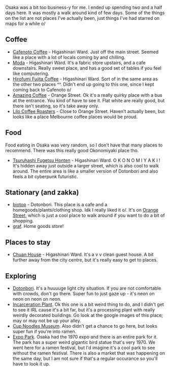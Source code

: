 Osaka was a bit too business-y for me. I ended up spending two and a half days
here. It was mostly a walk around kind of few days. Some of the things on the
list are not places I've actually been, just things I've had starred on maps
for a while o/

## Coffee
- [Cafenoto Coffee](https://goo.gl/maps/N1f9s91c7SM2) - Higashinari Ward. Just
  off the main street. Seemed like a place with a lot of locals coming by and
chilling.
- [Moda](http://modafabric-coffee.jp/) - Higashinari Ward. It's a fabric store
  upstairs, and a cafe downstairs. Really sweet place, and has a good set of
tables if you feel like computering.
- [Hirofumi Fujita Coffee](https://goo.gl/maps/rxrRGDbFwU92) - Higashinari
  Ward. Sort of in the same area as the other two places ^^. Didn't end up
going to this one, since I kept coming back to Cafenoto o/
- [Amazing Coffee](https://goo.gl/maps/GEvQkSxTPuR2A) - Orange Street. Ok it's
  a really quirky place with a bus at the entrance. You kind of have to see it.
Flat white are really good, but there isn't seating, so it's take away only.
- [Lilo Coffee Roasters](https://goo.gl/maps/gnvvdQ8Nt5s) - Close to Orange Street.
Haven't actually been, but looks like a place Melbourne coffee places would be proud.

## Food
Food eating in Osaka was very random, so I don't have that many places to
recommend. There was this really good Okonomiyaki place tho.

- [Tsuruhashi Fugetsu Honten](https://goo.gl/maps/kB1fM9CDJJk) - Higashinari
  Ward. O K O N O M I Y A K I ! It's hidden away just outside a larger street,
which is also cool to walk around. The entire area is like a smaller version of
Dotonbori and also feels a bit cyberpunk futuristic.

## Stationary (and zakka)
- [biotop](https://goo.gl/maps/Q8hrXUdbKn52) - Dotonbori. This place is a cafe
  and a homegoods/plants/clothing shop. Idk I really liked it o/. It's on
[Orange Street](https://goo.gl/maps/r2dtXLQbwRo), which is just a cool place to
walk around if you want to do a bit of shopping.
- [graf](https://goo.gl/maps/L5NdKnbLnCu). Home goods store!


## Places to stay
- [Chuan House](http://zaichuan.com/) - Higashinari Ward. It's a v v clean guest house.
  A bit further away from the city centre, but it's really easy to get to
places.

## Exploring
- [Dotonbori](https://goo.gl/maps/gNf4Z1s5Gav). It's a huuuuge light city
  situation. If you are not comfortable with crowds, don't go there. Super fun
to just gaze up - it's neon on neon on neon on neon.
- [Incarceration Plant](https://goo.gl/maps/HMGM3XrK7pK2). Ok this one is a bit
  weird thing to do, and I didn't get to see it IRL cause it's a bit far, but
it's a processing plant with really weirdly decorated buildings. Go look at the
google images of this place; may or may not be up your alley.
- [Cup Noodles Museum](https://www.cupnoodles-museum.jp/). Also didn't get a chance to go
  here, but looks super fun if you're into ramen.
- [Expo Park](https://goo.gl/maps/ziTPNpK8Vao). Osaka had the 1970 expo and
  there is an entire park for it. The park has a super weird gigantic bird
statue that's very 1970. We went here for a ramen festival, but I'd imagine
it's a cool park to see without the ramen festival. There is also a market that
was happening on the same day, but I am not sure if that's a regular occurance
so you'll have to look it up.
